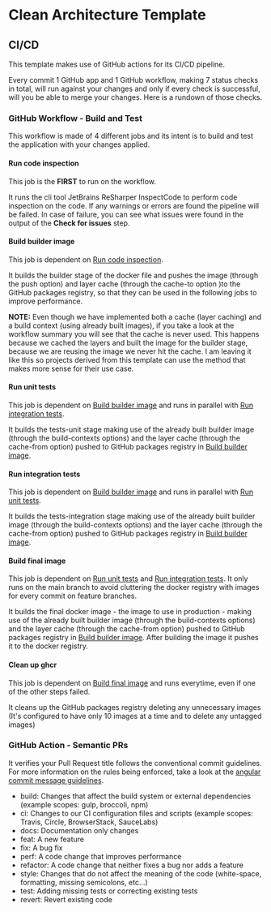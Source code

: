 # Clean Architecture Template

## CI/CD

This template makes use of GitHub actions for its CI/CD pipeline.

Every commit 1 GitHub app and 1 GitHub workflow, making 7 status checks in total, will run against your changes and
only if every check is successful, will you be able to merge your changes. Here is a rundown of those checks.

### GitHub Workflow - Build and Test

This workflow is made of 4 different jobs and its intent is to build and test the application with your changes applied.

#### Run code inspection

This job is the **FIRST** to run on the workflow.

It runs the cli tool JetBrains ReSharper InspectCode to perform code inspection on the code. If any warnings or errors
are found the pipeline will be failed. In case of failure, you can see what issues were found in the output of the
**Check for issues** step.

#### Build builder image

This job is dependent on [Run code inspection](#run-code-inspection).

It builds the builder stage of the docker file and pushes the image (through the push option) and layer cache (through
the cache-to option )to the GitHub packages registry, so that they can be used in the following jobs to improve
performance.

**NOTE:** Even though we have implemented both a cache (layer caching) and a build context (using already built images),
if you take a look at the workflow summary you will see that the cache is never used. This happens because we cached
the layers and built the image for the builder stage, because we are reusing the image we never hit the cache. I am
leaving it like this so projects derived from this template can use the method that makes more sense for their use case.

#### Run unit tests

This job is dependent on [Build builder image](#build-builder-image) and runs in parallel
with [Run integration tests](#run-integration-tests).

It builds the tests-unit stage making use of the already built builder image (through the build-contexts options) and
the layer cache (through the cache-from option) pushed to GitHub packages registry
in [Build builder image](#build-builder-image).

#### Run integration tests

This job is dependent on [Build builder image](#build-builder-image) and runs in parallel
with [Run unit tests](#run-unit-tests).

It builds the tests-integration stage making use of the already built builder image (through the build-contexts options)
and the layer cache (through the cache-from option) pushed to GitHub packages registry
in [Build builder image](#build-builder-image).

#### Build final image

This job is dependent on [Run unit tests](#run-unit-tests) and [Run integration tests](#run-integration-tests). It only
runs on the main branch to avoid
cluttering the docker registry with images for every commit on feature branches.

It builds the final docker image - the image to use in production - making use of the already built builder image
(through the build-contexts options) and the layer cache (through the cache-from option) pushed to GitHub packages
registry in [Build builder image](#build-builder-image). After building the image it pushes it to the docker registry.

#### Clean up ghcr

This job is dependent on [Build final image](#build-final-image) and runs everytime, even if one of the other steps
failed.

It cleans up the GitHub packages registry deleting any unnecessary images (It's configured to have only 10 images at a
time and to delete any untagged images)

### GitHub Action - Semantic PRs

It verifies your Pull Request title follows the conventional commit guidelines. For more information on the rules being
enforced, take a look at
the [angular commit message guidelines](https://github.com/angular/angular/blob/22b96b9/CONTRIBUTING.md#-commit-message-guidelines).

- build: Changes that affect the build system or external dependencies (example scopes: gulp, broccoli, npm)
- ci: Changes to our CI configuration files and scripts (example scopes: Travis, Circle, BrowserStack, SauceLabs)
- docs: Documentation only changes
- feat: A new feature
- fix: A bug fix
- perf: A code change that improves performance
- refactor: A code change that neither fixes a bug nor adds a feature
- style: Changes that do not affect the meaning of the code (white-space, formatting, missing semicolons, etc...)
- test: Adding missing tests or correcting existing tests
- revert: Revert existing code
